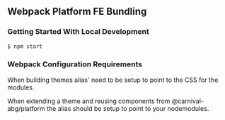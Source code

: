 ## Webpack Platform FE Bundling

### Getting Started With Local Development
```sh
$ npm start 
```

### Webpack Configuration Requirements

When building themes alias' need to be setup to point to the CSS for the modules.

When extending a theme and reusing components from @carnival-abg/platform the alias should be setup to point to your nodemodules.
